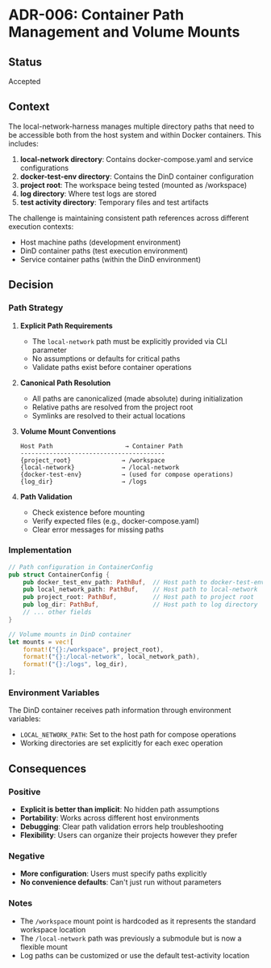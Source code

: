 # ADR-006: Container Path Management and Volume Mounts

## Status

Accepted

## Context

The local-network-harness manages multiple directory paths that need to be accessible both from the host system and within Docker containers. This includes:

1. **local-network directory**: Contains docker-compose.yaml and service configurations
2. **docker-test-env directory**: Contains the DinD container configuration
3. **project root**: The workspace being tested (mounted as /workspace)
4. **log directory**: Where test logs are stored
5. **test activity directory**: Temporary files and test artifacts

The challenge is maintaining consistent path references across different execution contexts:
- Host machine paths (development environment)
- DinD container paths (test execution environment)
- Service container paths (within the DinD environment)

## Decision

### Path Strategy

1. **Explicit Path Requirements**
   - The `local-network` path must be explicitly provided via CLI parameter
   - No assumptions or defaults for critical paths
   - Validate paths exist before container operations

2. **Canonical Path Resolution**
   - All paths are canonicalized (made absolute) during initialization
   - Relative paths are resolved from the project root
   - Symlinks are resolved to their actual locations

3. **Volume Mount Conventions**
   ```
   Host Path                    → Container Path
   ----------------------------------------
   {project_root}              → /workspace
   {local-network}             → /local-network
   {docker-test-env}           → (used for compose operations)
   {log_dir}                   → /logs
   ```

4. **Path Validation**
   - Check existence before mounting
   - Verify expected files (e.g., docker-compose.yaml)
   - Clear error messages for missing paths

### Implementation

```rust
// Path configuration in ContainerConfig
pub struct ContainerConfig {
    pub docker_test_env_path: PathBuf,  // Host path to docker-test-env
    pub local_network_path: PathBuf,    // Host path to local-network
    pub project_root: PathBuf,          // Host path to project root
    pub log_dir: PathBuf,               // Host path to log directory
    // ... other fields
}

// Volume mounts in DinD container
let mounts = vec![
    format!("{}:/workspace", project_root),
    format!("{}:/local-network", local_network_path),
    format!("{}:/logs", log_dir),
];
```

### Environment Variables

The DinD container receives path information through environment variables:
- `LOCAL_NETWORK_PATH`: Set to the host path for compose operations
- Working directories are set explicitly for each exec operation

## Consequences

### Positive

- **Explicit is better than implicit**: No hidden path assumptions
- **Portability**: Works across different host environments
- **Debugging**: Clear path validation errors help troubleshooting
- **Flexibility**: Users can organize their projects however they prefer

### Negative

- **More configuration**: Users must specify paths explicitly
- **No convenience defaults**: Can't just run without parameters

### Notes

- The `/workspace` mount point is hardcoded as it represents the standard workspace location
- The `/local-network` path was previously a submodule but is now a flexible mount
- Log paths can be customized or use the default test-activity location